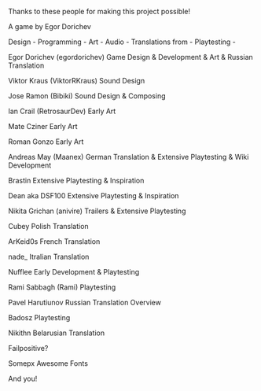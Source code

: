 Thanks to these people for making this project possible!

A game by Egor Dorichev

Design -
Programming -
Art -
Audio - 
Translations from -
Playtesting - 

Egor Dorichev (egordorichev)
Game Design & Development & Art & Russian Translation

Viktor Kraus (ViktorRKraus)
Sound Design

Jose Ramon (Bibiki)
Sound Design & Composing

Ian Crail (RetrosaurDev)
Early Art

Mate Cziner
Early Art

Roman Gonzo 
Early Art

Andreas May (Maanex)
German Translation & Extensive Playtesting & Wiki Development

Brastin
Extensive Playtesting & Inspiration

Dean aka DSF100
Extensive Playtesting & Inspiration

Nikita Grichan (anivire)
Trailers & Extensive Playtesting

Cubey
Polish Translation

ArKeid0s
French Translation

nade_
Itralian Translation

Nufflee
Early Development & Playtesting

Rami Sabbagh (Rami) 
Playtesting

Pavel Harutiunov
Russian Translation Overview

Badosz
Playtesting

Nikithn 
Belarusian Translation

Failpositive?

Somepx
Awesome Fonts

And you!
